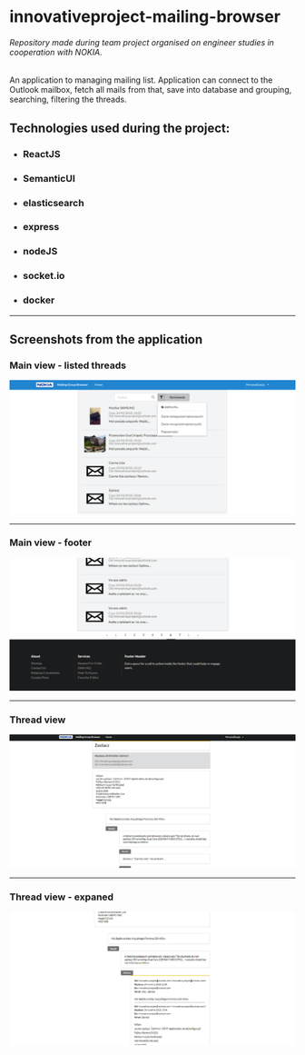 # innovativeproject-mailing-browser
###### Repository made during team project organised on engineer studies in cooperation with NOKIA.
An application to managing mailing list. Application can connect to the Outlook mailbox, fetch all mails from that, save into database and
grouping, searching, filtering the threads.

## Technologies used during the project:

* ### ReactJS
* ### SemanticUI
* ### elasticsearch
* ### express
* ### nodeJS
* ### socket.io
* ### docker

___

## Screenshots from the application

### Main view - listed threads
![alt text](https://github.com/kubwosz/innovativeproject-mailing-browser/blob/images/images/main_view.png)

___

### Main view - footer
![alt text](https://github.com/kubwosz/innovativeproject-mailing-browser/blob/images/images/main_footer.png)
___

### Thread view
![alt text](https://github.com/kubwosz/innovativeproject-mailing-browser/blob/images/images/thread_view.png)
___

### Thread view - expaned
![alt text](https://github.com/kubwosz/innovativeproject-mailing-browser/blob/images/images/thread_view2.png)
